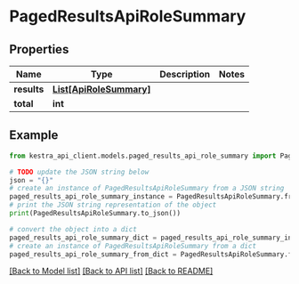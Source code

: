 # PagedResultsApiRoleSummary


## Properties

Name | Type | Description | Notes
------------ | ------------- | ------------- | -------------
**results** | [**List[ApiRoleSummary]**](ApiRoleSummary.md) |  | 
**total** | **int** |  | 

## Example

```python
from kestra_api_client.models.paged_results_api_role_summary import PagedResultsApiRoleSummary

# TODO update the JSON string below
json = "{}"
# create an instance of PagedResultsApiRoleSummary from a JSON string
paged_results_api_role_summary_instance = PagedResultsApiRoleSummary.from_json(json)
# print the JSON string representation of the object
print(PagedResultsApiRoleSummary.to_json())

# convert the object into a dict
paged_results_api_role_summary_dict = paged_results_api_role_summary_instance.to_dict()
# create an instance of PagedResultsApiRoleSummary from a dict
paged_results_api_role_summary_from_dict = PagedResultsApiRoleSummary.from_dict(paged_results_api_role_summary_dict)
```
[[Back to Model list]](../README.md#documentation-for-models) [[Back to API list]](../README.md#documentation-for-api-endpoints) [[Back to README]](../README.md)


